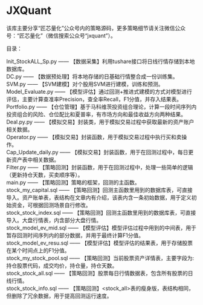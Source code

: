 # JXQuant
该库主要分享“匠芯量化”公众号内的策略源码，更多策略细节请关注微信公众号：“匠芯量化”（微信搜索公众号“jxquant”）。  

目录：  

Init_StockALL_Sp.py  —— 【数据采集】利用tushare接口将日线行情存储到本地数据库。  
DC.py   ——  【数据预处理】将本地存储的日基础行情整合成一份训练集。  
SVM.py   ——  【SVM建模】对个股用SVM进行建模，训练和预测。  
Model_Evaluate.py   ——   【模型评估】通过回测+推进式建模的方式对模型进行评估，主要计算查准率Precision，查全率Recall，F1分值，并存入结果表。  
Portfolio.py   ——   【仓位管理】基于马科维茨投资组合理论，计算一段时间序列内投资组合的风险、仓位配比和夏普率，有市场方向和最佳收益方向两种结果。  
Deal.py.py   ——   【模拟交易】封装类，用于模拟交易过程中获取最新的资产账户相关数据。  
Operator.py   ——   【模拟交易】封装函数，用于模拟交易过程中执行买和卖操作。  
Cap_Update_daily.py   ——   【模拟交易】封装函数，用于在回测过程中，每日更新资产表中相关数据。  
Filter.py   ——   【策略回测】封装函数，用于在回测过程中，处理一些简单的逻辑（更新持仓天数，买卖顺序等）。  
main.py   ——   【策略回测】策略的框架，回测的主函数。  
stock_my_capital.sql   ——   【策略回测】回测主函数里用到的数据库表，可直接导入。资产账单表，表结构在文章内有介绍，该表内含一条初始数据，用于定义初始资金，可根据回测场景自行修改。  
stock_stock_index.sql   ——   【策略回测】回测主函数里用到的数据库表，可直接导入。大盘行情表，内含部分大盘行情。  
stock_model_ev_mid.sql   ——   【模型评估】模型评估过程中用到的中间表，用于暂存回测时间序列内的部分数据，并用于最终计算F1分值。  
stock_model_ev_resu.sql   ——   【模型评估】模型评估的结果表，用于存储股票在某个时间点上的F1分值。  
stock_my_stock_pool.sql   ——   【策略回测】当前股票资产详情表，主要字段为:持仓股票代码，成交均价，持仓量，持仓天数。  
stock_stock_all.sql   ——   【策略回测】股票每日行情数据表，包含所有股票的日线行情。  
stock_stock_info.sql   ——   【策略回测】<stock_all>表的瘦身版，表结构相同，但删除了冗余数据，用于提高回测运行速度。  
